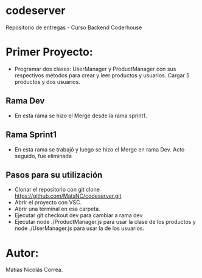 # codeserver
Repositorio de entregas - Curso Backend Coderhouse

# Primer Proyecto:
- Programar dos clases: UserManager y ProductManager con sus respectivos métodos para crear y leer productos y usuarios. Cargar 5 productos y dos usuarios.

## Rama Dev
- En esta rama se hizo el Merge desde la rama sprint1.

## Rama Sprint1
- En esta rama se trabajó y luego se hizo el Merge en rama Dev. Acto seguido, fue eliminada

## Pasos para su utilización
- Clonar el repositorio con 
git clone https://github.com/MatsNC/codeserver.git
- Abrir el proyecto con VSC.
- Abrir una terminal en esa carpeta.
- Ejecutar git checkout dev para cambiar a rama dev
- Ejecutar node ./ProductManager.js para usar la clase de los productos y node ./UserManager.js para usar la de los usuarios.

# Autor:
Matías Nicolás Correa.
